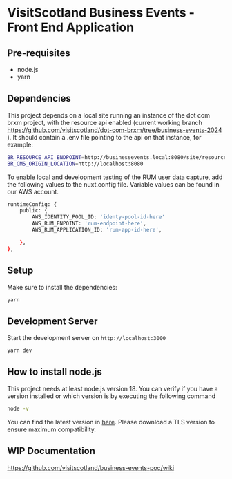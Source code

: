 # VisitScotland Business Events - Front End Application

## Pre-requisites

- node.js 
- yarn

## Dependencies 

This project depends on a local site running an instance of the dot com brxm project, with the resource api enabled (current working branch https://github.com/visitscotland/dot-com-brxm/tree/business-events-2024 ). It should contain a .env file pointing to the api on that instance, for example:

```bash
BR_RESOURCE_API_ENDPOINT=http://businessevents.local:8080/site/resourceapi
BR_CMS_ORIGIN_LOCATION=http://localhost:8080
```

To enable local and development testing of the RUM user data capture, add the following values to the nuxt.config file. Variable values can be found in our AWS account.

```bash
runtimeConfig: {
    public: {
        AWS_IDENTITY_POOL_ID: 'identy-pool-id-here'
        AWS_RUM_ENPOINT: 'rum-endpoint-here',
        AWS_RUM_APPLICATION_ID: 'rum-app-id-here',

    },
},
```

## Setup

Make sure to install the dependencies:

```bash
yarn
```

## Development Server

Start the development server on `http://localhost:3000`

```bash
yarn dev
```

## How to install node.js

This project needs at least node.js version 18. You can verify if you have a version installed or which version is by executing the following command

```bash
node -v
```
You can find the latest version in [here](https://nodejs.org/en/download). Please download a TLS version to ensure maximum compatibility.

## WIP Documentation

https://github.com/visitscotland/business-events-poc/wiki
